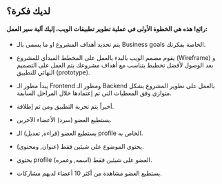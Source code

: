 ## لديك فكرة؟ 
#### رائع! هذه هي الخطوة الأولى في عملية تطوير تطبيقات الويب، إليك آلية سير العمل:
-	يتم تحديد أهداف المشروع او ما يسمى بالـ Business goals الخاصة بفكرتك.

-	يقوم مصمم الويب بالبدء بالعمل على المخطط المبدأي للمشروع (Wireframe) و بعد الوصول لأفضل تخطيط يتناسب مع أهداف مشروعك يتم العمل على التصميم النهائي للتطبيق (prototype).

-	يبدأ مطور الـ Frontend  ومطور الـ Backend  بالعمل على تطوير المشروع بشكل متوازي  وفق المعطيات التي تم إعتمادها خلال المراحل السابقة.

-	أخيراً يتم تجربة التطبيق ومن ثم إطلاقة.




- يستطيع العضو (سرد) الأعضاء الآخرين.

- يستطيع العضو (قراءة, تعديل) الـ profile الخاص به.

- يحتوي الموضوع على شيئين فقط (عنوان, ومحتوى).

- يحتوي profile العضو على شيئين فقط (اسمه, وعمره).

- يستطيع العضو مشاهدة من أكثر 10 أعضاء لديهم مشاركات.

